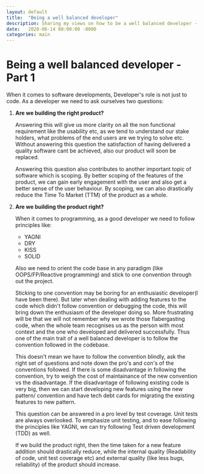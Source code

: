 ```yaml
---
layout: default
title:  "Being a well balanced developer"
description: Sharing my views on how to be a well balanced developer - Part 1.
date:   2020-06-14 00:00:00 -0000
categories: main
---
```


# Being a well balanced developer - Part 1 #

When it comes to software developments, Developer's role is not just to code. As a developer we need to ask ourselves two questions:
1. **Are we building the right product?**

    Answering this will give us more clarity on all the non functional requirement like the usability etc, as we tend to understand our stake holders, what problems of the end users are we trying to solve etc. Without answering this question the satisfaction of having delivered a quality software cant be achieved, also our product will soon be replaced. 

    Answering this question also contributes to another important topic of software which is scoping. By better 
    scoping of the features of the product, we can gain early engagement with the user and also get a better sense of the user behaviour. By scoping, we can also drastically reduce the Time To Market (TTM) of the product as a whole.

2. **Are we building the product right?**

    When it comes to programming, as a good developer we need to follow principles like:
    - YAGNI
    - DRY
    - KISS
    - SOLID

    Also we need to orient the code base in any paradigm (like OOPS/FP/Reactive programming) and stick to one convention through out the project.

    Sticking to one convention may be boring for an enthusiastic developer(I have been there). But later when dealing with adding features to the code which didn't follow convention or debugging the code, this will bring down the enthusiasm of the developer doing so. More frustrating will be that we will not remember why we wrote those flabergasting code, when the whole team recognises us as the person with most context and the one who developed and delivered successfully. Thus one of the main trait of a well balanced developer is to follow 
    the convention followed in the codebase. 
    
    This doesn't mean we have to follow the convention blindly, ask the right set of questions and 
    note down the pro's and con's of the conventions followed. If there is some disadvantage in following the 
    convention, try to weigh the cost of maintainance of the new convention vs the disadvantage. If the disadvantage
    of following existing code is very big, then we can start developing new features using the new pattern/
    convention and have tech debt cards for migrating the existing features to new pattern.

    This question can be answered in a pro level by test coverage. Unit tests are always overlooked. To emphasize unit testing, and to ease following the principles like YAGNI, we can try following Test driven development (TDD) as well.

    If we build the product right, then the time taken for a new feature addition should drastically reduce, while the internal quality (Readability of code, unit test coverage etc) and external quality (like less bugs, reliability) of the product should increase.